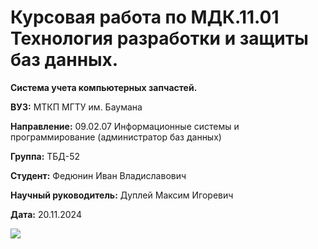# Курсовая работа по МДК.11.01 Технология разработки и защиты баз данных.

**Система учета компьютерных запчастей.**

**ВУЗ:** МТКП МГТУ им. Баумана

**Направление:** 09.02.07 Информационные системы и программирование
(администратор баз данных)

**Группа:** ТБД-52

**Студент:** Федюнин Иван Владиславович

**Научный руководитель:** Дуплей Максим Игоревич

**Дата:** 20.11.2024

![](https://geps.dev/progress/99?dangerColor=800000&warningColor=ff9900&successColor=006600)



